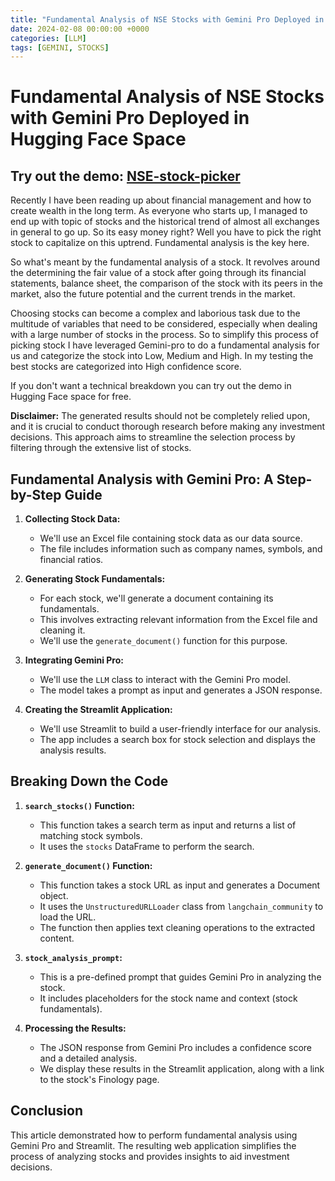 ```yaml
---
title: "Fundamental Analysis of NSE Stocks with Gemini Pro Deployed in Hugging Face Space"
date: 2024-02-08 00:00:00 +0000
categories: [LLM]
tags: [GEMINI, STOCKS]
---
```


# Fundamental Analysis of NSE Stocks with Gemini Pro Deployed in Hugging Face Space

## Try out the demo: [NSE-stock-picker](https://huggingface.co/spaces/kailashsp/NSE-stock-picker)

Recently I have been reading up about financial management and how to create wealth in the long term. As everyone who starts up, I managed to end up with topic of stocks and the historical trend of almost all exchanges in general to go up. So its easy money right? Well you have to pick the right stock to capitalize on this uptrend. Fundamental analysis is the key here. 

So what's meant by the fundamental analysis of a stock. It revolves around the determining the fair value of a stock after going through its financial statements, balance sheet, the comparison of the stock with its peers in the market, also the future potential and the current trends in the market. 

Choosing stocks can become a complex and laborious task due to the multitude of variables that need to be considered, especially when dealing with a large number of stocks in the process. So to simplify this process of picking stock I have leveraged Gemini-pro to do a fundamental analysis for us and categorize the stock into Low, Medium and High. In my testing the best stocks are categorized into High confidence score.

If you don't want a technical breakdown you can try out the demo in Hugging Face space for free.

**Disclaimer:** The generated results should not be completely relied upon, and it is crucial to conduct thorough research before making any investment decisions. This approach aims to streamline the selection process by filtering through the extensive list of stocks.

## Fundamental Analysis with Gemini Pro: A Step-by-Step Guide

1. **Collecting Stock Data:**
   - We'll use an Excel file containing stock data as our data source.
   - The file includes information such as company names, symbols, and financial ratios.

2. **Generating Stock Fundamentals:**
   - For each stock, we'll generate a document containing its fundamentals.
   - This involves extracting relevant information from the Excel file and cleaning it.
   - We'll use the `generate_document()` function for this purpose.

3. **Integrating Gemini Pro:**
   - We'll use the `LLM` class to interact with the Gemini Pro model.
   - The model takes a prompt as input and generates a JSON response.

4. **Creating the Streamlit Application:**
   - We'll use Streamlit to build a user-friendly interface for our analysis.
   - The app includes a search box for stock selection and displays the analysis results.

## Breaking Down the Code

1. **`search_stocks()` Function:**
   - This function takes a search term as input and returns a list of matching stock symbols.
   - It uses the `stocks` DataFrame to perform the search.

2. **`generate_document()` Function:**
   - This function takes a stock URL as input and generates a Document object.
   - It uses the `UnstructuredURLLoader` class from `langchain_community` to load the URL.
   - The function then applies text cleaning operations to the extracted content.

3. **`stock_analysis_prompt`:**
   - This is a pre-defined prompt that guides Gemini Pro in analyzing the stock.
   - It includes placeholders for the stock name and context (stock fundamentals).

4. **Processing the Results:**
   - The JSON response from Gemini Pro includes a confidence score and a detailed analysis.
   - We display these results in the Streamlit application, along with a link to the stock's Finology page.

## Conclusion

This article demonstrated how to perform fundamental analysis using Gemini Pro and Streamlit. The resulting web application simplifies the process of analyzing stocks and provides insights to aid investment decisions.